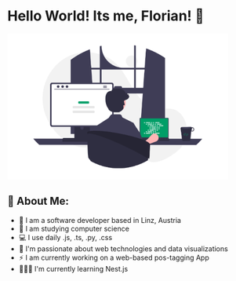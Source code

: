 # Hello World! Its me, Florian! 👋
![](assets/header-image.png)


## 🤠 About Me:
- 🏦 I am a software developer based in Linz, Austria
- 📖 I am studying computer science 
- 💻 I use daily .js, .ts, .py, .css
- 🚀 I'm passionate about web technologies and data visualizations 
- ⚡ I am currently working on a web-based pos-tagging App
- 👨🏼‍🎓 I'm currently learning Nest.js


<!---
## 🚧 My latest Projects
- [📓 Markdown Editor]()
- [🧮 Invoice Management System]()
- [💻 Personal Website]()
- [🗺️ Country Explorer]()

---!>

